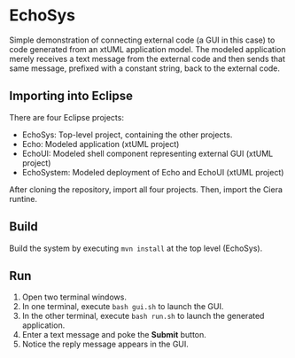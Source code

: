 # EchoSys
Simple demonstration of connecting external code (a GUI in this case) to code generated from an xtUML application model.  The modeled application merely receives a text message from the external code and then sends that same message, prefixed with a constant string, back to the external code.
## Importing into Eclipse
There are four Eclipse projects:
- EchoSys: Top-level project, containing the other projects.
- Echo:  Modeled application (xtUML project)
- EchoUI:  Modeled shell component representing external GUI (xtUML project)
- EchoSystem:  Modeled deployment of Echo and EchoUI (xtUML project)

After cloning the repository, import all four projects.  Then, import the Ciera runtine.
## Build
Build the system by executing `mvn install` at the top level (EchoSys).
## Run
1. Open two terminal windows.
2. In one terminal, execute `bash gui.sh` to launch the GUI.
3. In the other terminal, execute `bash run.sh` to launch the generated application.
4. Enter a text message and poke the **Submit** button.
5. Notice the reply message appears in the GUI.
